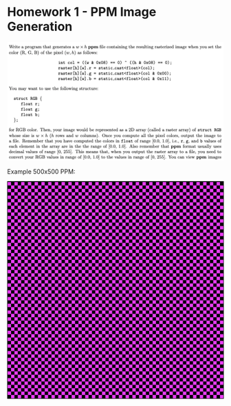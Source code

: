 # Homework 1 - PPM Image Generation

<p align="center">
<img src="homework1.png" width="550">
</p>

Example 500x500 PPM:

<p align="center">
<img src="Checkerboard.png" width="760">
</p>
